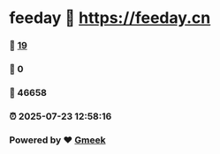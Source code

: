 # feeday :link: https://feeday.cn 
### :page_facing_up: [19](https://feeday.cn/tag.html) 
### :speech_balloon: 0 
### :hibiscus: 46658 
### :alarm_clock: 2025-07-23 12:58:16 
### Powered by :heart: [Gmeek](https://github.com/Meekdai/Gmeek)
